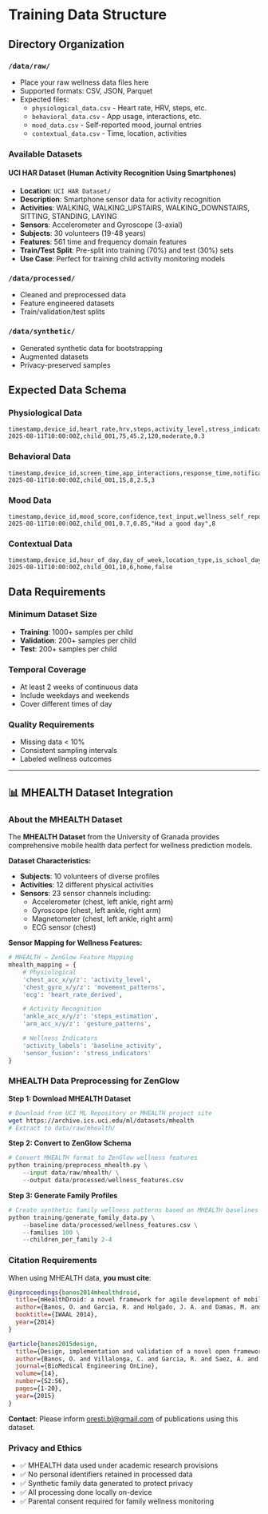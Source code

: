 # Training Data Structure

## Directory Organization

### `/data/raw/`

- Place your raw wellness data files here
- Supported formats: CSV, JSON, Parquet
- Expected files:
  - `physiological_data.csv` - Heart rate, HRV, steps, etc.
  - `behavioral_data.csv` - App usage, interactions, etc.
  - `mood_data.csv` - Self-reported mood, journal entries
  - `contextual_data.csv` - Time, location, activities

### Available Datasets

#### UCI HAR Dataset (Human Activity Recognition Using Smartphones)

- **Location**: `UCI HAR Dataset/`
- **Description**: Smartphone sensor data for activity recognition
- **Activities**: WALKING, WALKING_UPSTAIRS, WALKING_DOWNSTAIRS, SITTING, STANDING, LAYING
- **Sensors**: Accelerometer and Gyroscope (3-axial)
- **Subjects**: 30 volunteers (19-48 years)
- **Features**: 561 time and frequency domain features
- **Train/Test Split**: Pre-split into training (70%) and test (30%) sets
- **Use Case**: Perfect for training child activity monitoring models

### `/data/processed/`

- Cleaned and preprocessed data
- Feature engineered datasets
- Train/validation/test splits

### `/data/synthetic/`

- Generated synthetic data for bootstrapping
- Augmented datasets
- Privacy-preserved samples

## Expected Data Schema

### Physiological Data

```csv
timestamp,device_id,heart_rate,hrv,steps,activity_level,stress_indicator
2025-08-11T10:00:00Z,child_001,75,45.2,120,moderate,0.3
```

### Behavioral Data

```csv
timestamp,device_id,screen_time,app_interactions,response_time,notification_count
2025-08-11T10:00:00Z,child_001,15,8,2.5,3
```

### Mood Data

```csv
timestamp,device_id,mood_score,confidence,text_input,wellness_self_report
2025-08-11T10:00:00Z,child_001,0.7,0.85,"Had a good day",8
```

### Contextual Data

```csv
timestamp,device_id,hour_of_day,day_of_week,location_type,is_school_day
2025-08-11T10:00:00Z,child_001,10,6,home,false
```

## Data Requirements

### Minimum Dataset Size

- **Training**: 1000+ samples per child
- **Validation**: 200+ samples per child
- **Test**: 200+ samples per child

### Temporal Coverage

- At least 2 weeks of continuous data
- Include weekdays and weekends
- Cover different times of day

### Quality Requirements

- Missing data < 10%
- Consistent sampling intervals
- Labeled wellness outcomes

---

## 📊 MHEALTH Dataset Integration

### About the MHEALTH Dataset

The **MHEALTH Dataset** from the University of Granada provides comprehensive mobile health data perfect for wellness prediction models.

**Dataset Characteristics:**

- **Subjects**: 10 volunteers of diverse profiles
- **Activities**: 12 different physical activities
- **Sensors**: 23 sensor channels including:
  - Accelerometer (chest, left ankle, right arm)
  - Gyroscope (chest, left ankle, right arm)
  - Magnetometer (chest, left ankle, right arm)
  - ECG sensor (chest)

**Sensor Mapping for Wellness Features:**

```python
# MHEALTH → ZenGlow Feature Mapping
mhealth_mapping = {
    # Physiological
    'chest_acc_x/y/z': 'activity_level',
    'chest_gyro_x/y/z': 'movement_patterns',
    'ecg': 'heart_rate_derived',

    # Activity Recognition
    'ankle_acc_x/y/z': 'steps_estimation',
    'arm_acc_x/y/z': 'gesture_patterns',

    # Wellness Indicators
    'activity_labels': 'baseline_activity',
    'sensor_fusion': 'stress_indicators'
}
```

### MHEALTH Data Preprocessing for ZenGlow

**Step 1: Download MHEALTH Dataset**

```bash
# Download from UCI ML Repository or MHEALTH project site
wget https://archive.ics.uci.edu/ml/datasets/mhealth
# Extract to data/raw/mhealth/
```

**Step 2: Convert to ZenGlow Schema**

```python
# Convert MHEALTH format to ZenGlow wellness features
python training/preprocess_mhealth.py \
    --input data/raw/mhealth/ \
    --output data/processed/wellness_features.csv
```

**Step 3: Generate Family Profiles**

```python
# Create synthetic family wellness patterns based on MHEALTH baselines
python training/generate_family_data.py \
    --baseline data/processed/wellness_features.csv \
    --families 100 \
    --children_per_family 2-4
```

### Citation Requirements

When using MHEALTH data, **you must cite**:

```bibtex
@inproceedings{banos2014mhealthdroid,
  title={mHealthDroid: a novel framework for agile development of mobile health applications},
  author={Banos, O. and Garcia, R. and Holgado, J. A. and Damas, M. and Pomares, H. and Rojas, I. and Saez, A. and Villalonga, C.},
  booktitle={IWAAL 2014},
  year={2014}
}

@article{banos2015design,
  title={Design, implementation and validation of a novel open framework for agile development of mobile health applications},
  author={Banos, O. and Villalonga, C. and Garcia, R. and Saez, A. and Damas, M. and Holgado, J. A. and Lee, S. and Pomares, H. and Rojas, I.},
  journal={BioMedical Engineering OnLine},
  volume={14},
  number={S2:S6},
  pages={1-20},
  year={2015}
}
```

**Contact**: Please inform oresti.bl@gmail.com of publications using this dataset.

### Privacy and Ethics

- ✅ MHEALTH data used under academic research provisions
- ✅ No personal identifiers retained in processed data
- ✅ Synthetic family data generated to protect privacy
- ✅ All processing done locally on-device
- ✅ Parental consent required for family wellness monitoring
